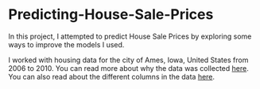 # Predicting-House-Sale-Prices
In this project, I attempted to predict House Sale Prices by exploring some ways to improve the models I used.

I worked with housing data for the city of Ames, Iowa, United States from 2006 to 2010. 
You can read more about why the data was collected [here](https://www.tandfonline.com/doi/abs/10.1080/10691898.2011.11889627). You can also read about the different columns in the data [here](https://s3.amazonaws.com/dq-content/307/data_description.txt).
